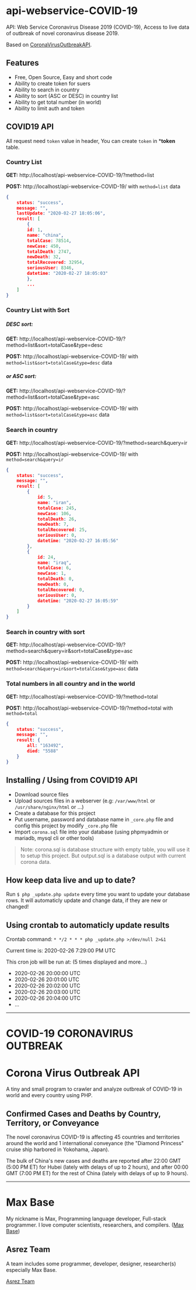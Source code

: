 # api-webservice-COVID-19

API: Web Service Coronavirus Disease 2019 (COVID-19), Access to live data of outbreak of novel coronavirus disease 2019.

Based on [CoronaVirusOutbreakAPI](https://github.com/BaseMax/CoronaVirusOutbreakAPI).

## Features

- Free, Open Source, Easy and short code
- Ability to create token for suers
- Ability to search in country
- Ability to sort (ASC or DESC) in country list
- Ability to get total number (in world)
- Ability to limit auth and token

## COVID19 API

All request need `token` value in header, You can create `token` in ***token** table.

### Country List

**GET:** http://localhost/api-webservice-COVID-19/?method=list

**POST:** http://localhost/api-webservice-COVID-19/ with `method=list` data

```json
{
	status: "success",
	message: "",
	lastUpdate: "2020-02-27 18:05:06",
	result: [
		{
		id: 1,
		name: "china",
		totalCase: 78514,
		newCase: 450,
		totalDeath: 2747,
		newDeath: 32,
		totalRecovered: 32954,
		seriousUser: 8346,
		datetime: "2020-02-27 18:05:03"
		},
		...
	]
}
```

### Country List with Sort

##### DESC sort:

**GET:** http://localhost/api-webservice-COVID-19/?method=list&sort=totalCase&type=desc

**POST:** http://localhost/api-webservice-COVID-19/ with `method=list&sort=totalCase&type=desc` data

##### or ASC sort:

**GET:** http://localhost/api-webservice-COVID-19/?method=list&sort=totalCase&type=asc

**POST:** http://localhost/api-webservice-COVID-19/ with `method=list&sort=totalCase&type=asc` data

### Search in country

**GET:** http://localhost/api-webservice-COVID-19/?method=search&query=ir

**POST:** http://localhost/api-webservice-COVID-19/ with `method=search&query=ir`

```json
{
	status: "success",
	message: "",
	result: [
		{
			id: 5,
			name: "iran",
			totalCase: 245,
			newCase: 106,
			totalDeath: 26,
			newDeath: 7,
			totalRecovered: 25,
			seriousUser: 0,
			datetime: "2020-02-27 16:05:56"
		},
		{
			id: 24,
			name: "iraq",
			totalCase: 6,
			newCase: 1,
			totalDeath: 0,
			newDeath: 0,
			totalRecovered: 0,
			seriousUser: 0,
			datetime: "2020-02-27 16:05:59"
		}
	]
}
```

### Search in country with sort

**GET:** http://localhost/api-webservice-COVID-19/?method=search&query=ir&sort=totalCase&type=asc

**POST:** http://localhost/api-webservice-COVID-19/ with `method=search&query=ir&sort=totalCase&type=asc` data


### Total numbers in all country and in the world

**GET:** http://localhost/api-webservice-COVID-19/?method=total

**POST:** http://localhost/api-webservice-COVID-19/?method=total with `method=total`

```json
{
	status: "success",
	message: "",
	result: {
		all: "163492",
		died: "5588"
	}
}
```

## Installing / Using from COVID19 API

- Download source files
- Upload sources files in a webserver (e.g: `/var/www/html` or `/usr/share/nginx/html` or ...)
- Create a database for this project
- Put username, password and database name in `_core.php` file and config this project by modify `_core.php` file
- Import `corona.sql` file into your database (using phpmyadmin or mariadb, mysql cli or other tools)

> Note: corona.sql is database structure with empty table, you will use it to setup this project. But output.sql is a database output with current corona data.

## How keep data live and up to date?

Run `$ php _update.php update` every time you want to update your database rows.
It will automaticly update and change data, if they are new or changed!

## Using crontab to automaticly update results

Crontab command: `* */2 * * * php _update.php >/dev/null 2>&1`

Current time is: 2020-02-26 7:29:00 PM UTC

This cron job will be run at: (5 times displayed and more...)

- 2020-02-26 20:00:00 UTC
- 2020-02-26 20:01:00 UTC
- 2020-02-26 20:02:00 UTC
- 2020-02-26 20:03:00 UTC
- 2020-02-26 20:04:00 UTC
- ...

----------

# COVID-19 CORONAVIRUS OUTBREAK

# Corona Virus Outbreak API

A tiny and small program to crawler and analyze outbreak of COVID-19 in world and every country using PHP.

## Confirmed Cases and Deaths by Country, Territory, or Conveyance

The novel coronavirus COVID-19 is affecting 45 countries and territories around the world and 1 international conveyance (the "Diamond Princess" cruise ship harbored in Yokohama, Japan).

The bulk of China's new cases and deaths are reported after 22:00 GMT (5:00 PM ET) for Hubei (lately with delays of up to 2 hours), and after 00:00 GMT (7:00 PM ET) for the rest of China (lately with delays of up to 9 hours).

---------

# Max Base

My nickname is Max, Programming language developer, Full-stack programmer. I love computer scientists, researchers, and compilers. ([Max Base](https://maxbase.org/))

## Asrez Team

A team includes some programmer, developer, designer, researcher(s) especially Max Base.

[Asrez Team](https://www.asrez.com/)

